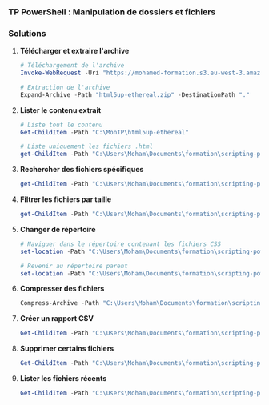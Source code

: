 ### TP PowerShell : Manipulation de dossiers et fichiers

### **Solutions**

1. **Télécharger et extraire l'archive**
   ```powershell
   # Téléchargement de l'archive
   Invoke-WebRequest -Uri "https://mohamed-formation.s3.eu-west-3.amazonaws.com/html5up-ethereal.zip" -OutFile "html5up-ethereal.zip"

   # Extraction de l'archive
   Expand-Archive -Path "html5up-ethereal.zip" -DestinationPath "."
   ```

2. **Lister le contenu extrait**
   ```powershell
   # Liste tout le contenu
   Get-ChildItem -Path "C:\MonTP\html5up-ethereal"

   # Liste uniquement les fichiers .html
   get-ChildItem -Path "C:\Users\Moham\Documents\formation\scripting-powershell\test" -Recurse -Filter *.html
   ```

3. **Rechercher des fichiers spécifiques**
   ```powershell
   get-ChildItem -Path "C:\Users\Moham\Documents\formation\scripting-powershell\test" -Recurse -Filter *.css
   ```

4. **Filtrer les fichiers par taille**
   ```powershell
   get-ChildItem -Path "C:\Users\Moham\Documents\formation\scripting-powershell\test" -File | Where-Object { $_.Length -gt 100KB }
   ```

5. **Changer de répertoire**
   ```powershell
   # Naviguer dans le répertoire contenant les fichiers CSS
   set-location -Path "C:\Users\Moham\Documents\formation\scripting-powershell\test\assets"

   # Revenir au répertoire parent
   set-location -Path "C:\Users\Moham\Documents\formation\scripting-powershell\test
   ```

6. **Compresser des fichiers**
   ```powershell
   Compress-Archive -Path "C:\Users\Moham\Documents\formation\scripting-powershell\test\*.html" -DestinationPath "C:\Users\Moham\Documents\formation\scripting-powershell\test\html_files.zip"
   ```

7. **Créer un rapport CSV**
   ```powershell
   Get-ChildItem -Path "C:\Users\Moham\Documents\formation\scripting-powershell\test" -Recurse | Select-Object Name, Length, FullName | Export-Csv -Path "C:\Users\Moham\Documents\formation\scripting-powershell\test\report.csv" -NoTypeInformation
   ```

8. **Supprimer certains fichiers**
   ```powershell
   Get-ChildItem -Path "C:\Users\Moham\Documents\formation\scripting-powershell\test" -Recurse -Filter *.txt | Remove-Item
   ```

9. **Lister les fichiers récents**
   ```powershell
   Get-ChildItem -Path "C:\Users\Moham\Documents\formation\scripting-powershell\test" -File | Where-Object { $_.LastWriteTime -gt (Get-Date).AddDays(-7) } 
   ```
